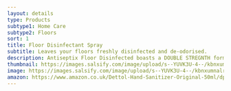 ```yaml
---
layout: details
type: Products
subtype1: Home Care
subtype2: Floors
sort: 1
title: Floor Disinfectant Spray
subtitle: Leaves your floors freshly disinfected and de-odorised.
description: Antiseptix Floor Disinfected boasts a DOUBLE STREGNTH formula specially developed to disinfect the grimiest floors all over your house. This formula is proven to kill 99.9% of bacteria, fungus, and virus. fresh, healthy floors for everyone at home from the baby crawler to the 3 second rule floor eater, Antiseptix Floor Disinfectant has got you covered.
thumbnail: https://images.salsify.com/image/upload/s--YUVK3U-4--/kbnxumnalrbm7nnmh7fs.png
image: https://images.salsify.com/image/upload/s--YUVK3U-4--/kbnxumnalrbm7nnmh7fs.png
amazon: https://www.amazon.co.uk/Dettol-Hand-Sanitizer-Original-50ml/dp/B08HYQW9GP/ref=sr_1_4?keywords=dettol+instant+hand+sanitizer&qid=1661961971&refinements=p_76%3A419158031&rnid=419157031&rps=1&sprefix=dettol+instant+%2Caps%2C80&sr=8-4
---
```

